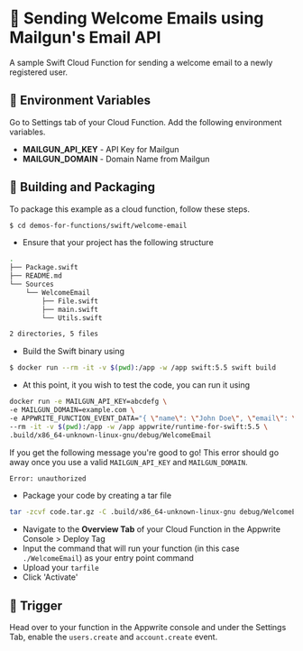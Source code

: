 # 📧 Sending Welcome Emails using Mailgun's Email API
A sample Swift Cloud Function for sending a welcome email to a newly registered user.

## 📝 Environment Variables
Go to Settings tab of your Cloud Function. Add the following environment variables.

* **MAILGUN_API_KEY** - API Key for Mailgun 
* **MAILGUN_DOMAIN** - Domain Name from Mailgun

## 🚀 Building and Packaging

To package this example as a cloud function, follow these steps.

```bash
$ cd demos-for-functions/swift/welcome-email
```

* Ensure that your project has the following structure
```bash
.
├── Package.swift
├── README.md
└── Sources
    └── WelcomeEmail
        ├── File.swift
        ├── main.swift
        └── Utils.swift

2 directories, 5 files
```

* Build the Swift binary using 

```bash
$ docker run --rm -it -v $(pwd):/app -w /app swift:5.5 swift build
```

* At this point, it you wish to test the code, you can run it using

```sh
docker run -e MAILGUN_API_KEY=abcdefg \
-e MAILGUN_DOMAIN=example.com \
-e APPWRITE_FUNCTION_EVENT_DATA="{ \"name\": \"John Doe\", \"email\": \"test@test.com\" }" \
--rm -it -v $(pwd):/app -w /app appwrite/runtime-for-swift:5.5 \
.build/x86_64-unknown-linux-gnu/debug/WelcomeEmail
```

If you get the following message you're good to go! This error should go away once you use a valid `MAILGUN_API_KEY` and `MAILGUN_DOMAIN`.   
```bash
Error: unauthorized
```

* Package your code by creating a tar file 

```bash
tar -zcvf code.tar.gz -C .build/x86_64-unknown-linux-gnu debug/WelcomeEmail
```

* Navigate to the **Overview Tab** of your Cloud Function in the Appwrite Console > Deploy Tag
* Input the command that will run your function (in this case `./WelcomeEmail`) as your entry point command
* Upload your `tarfile` 
* Click 'Activate'

## 🎯 Trigger

Head over to your function in the Appwrite console and under the Settings Tab, enable the `users.create` and `account.create` event.
